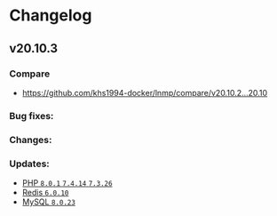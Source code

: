 # Changelog

## v20.10.3

### Compare

* https://github.com/khs1994-docker/lnmp/compare/v20.10.2...20.10

### Bug fixes:

### Changes:


### Updates:

* [PHP `8.0.1` `7.4.14` `7.3.26`](https://www.php.net/ChangeLog-8.php#8.0.1)
* [Redis `6.0.10`](https://raw.githubusercontent.com/antirez/redis/6.0/00-RELEASENOTES)
* [MySQL `8.0.23`](https://dev.mysql.com/doc/relnotes/mysql/8.0/en/news-8-0-23.html)
